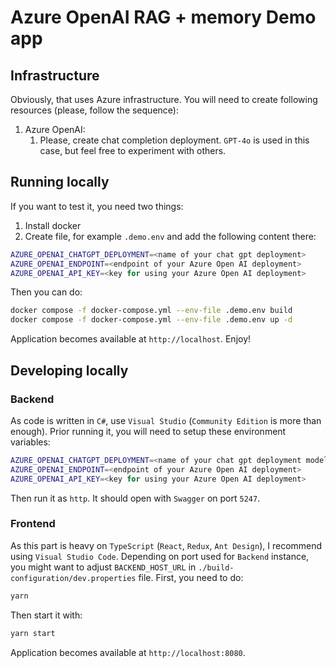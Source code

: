 # Azure OpenAI RAG + memory Demo app

## Infrastructure
Obviously, that uses Azure infrastructure. You will need to create following resources (please, follow the sequence):
1. Azure OpenAI:
	1. Please, create chat completion deployment. `GPT-4o` is used in this case, but feel free to experiment with others.

## Running locally
If you want to test it, you need two things:
1. Install docker
2. Create file, for example `.demo.env` and add the following content there:
```sh
AZURE_OPENAI_CHATGPT_DEPLOYMENT=<name of your chat gpt deployment>
AZURE_OPENAI_ENDPOINT=<endpoint of your Azure Open AI deployment>
AZURE_OPENAI_API_KEY=<key for using your Azure Open AI deployment>
```

Then you can do:
```sh
docker compose -f docker-compose.yml --env-file .demo.env build
docker compose -f docker-compose.yml --env-file .demo.env up -d
```

Application becomes available at `http://localhost`. Enjoy!

## Developing locally

### Backend
As code is written in `C#`, use `Visual Studio` (`Community Edition` is more than enough). 
Prior running it, you will need to setup these environment variables:

```sh
AZURE_OPENAI_CHATGPT_DEPLOYMENT=<name of your chat gpt deployment model>
AZURE_OPENAI_ENDPOINT=<endpoint of your Azure Open AI deployment>
AZURE_OPENAI_API_KEY=<key for using your Azure Open AI deployment>
```
Then run it as `http`. It should open with `Swagger` on port `5247`.

### Frontend 

As this part is heavy on `TypeScript` (`React`, `Redux`, `Ant Design`), I recommend using `Visual Studio Code`. 
Depending on port used for `Backend` instance, you might want to adjust `BACKEND_HOST_URL` in `./build-configuration/dev.properties` file.
First, you need to do:
```sh
yarn
```
Then start it with:
```sh
yarn start
```
Application becomes available at `http://localhost:8080`.